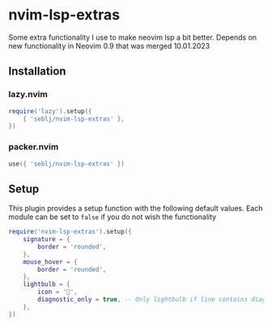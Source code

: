 # nvim-lsp-extras

Some extra functionality I use to make neovim lsp a bit better. Depends on new functionality in Neovim 0.9 that was merged 10.01.2023

## Installation

### lazy.nvim

```lua
require('lazy').setup({
    { 'seblj/nvim-lsp-extras' },
})
```

### packer.nvim

```lua
use({ 'seblj/nvim-lsp-extras' })
```

## Setup

This plugin provides a setup function with the following default values.
Each module can be set to `false` if you do not wish the functionality

```lua
require('nvim-lsp-extras').setup({
    signature = {
        border = 'rounded',
    },
    mouse_hover = {
        border = 'rounded',
    },
    lightbulb = {
        icon = '',
        diagnostic_only = true, -- Only lightbulb if line contains diagnostic
    },
})
```
